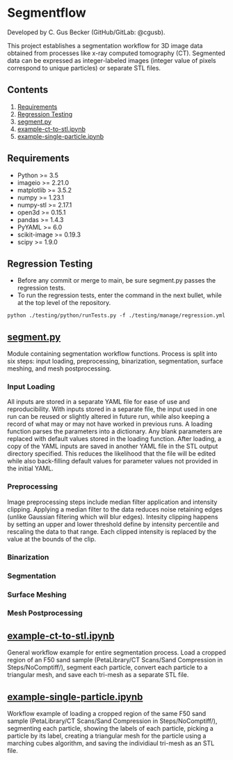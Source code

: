# Segmentflow
Developed by C. Gus Becker (GitHub/GitLab: @cgusb).

This project establishes a segmentation workflow for 3D image data obtained from processes like x-ray computed tomography (CT). Segmented data can be expressed as integer-labeled images (integer value of pixels correspond to unique particles) or separate STL files.

## Contents
1. [Requirements](#requirements)
2. [Regression Testing](#regression)
2. [segment.py](#segment.py)
3. [example-ct-to-stl.ipynb](#example-ct-to-stl.ipynb)
4. [example-single-particle.ipynb](#example-single-particle.ipynb)

## Requirements <a name="requirements"></a>
- Python >= 3.5
- imageio >= 2.21.0
- matplotlib >= 3.5.2
- numpy >= 1.23.1
- numpy-stl >= 2.17.1
- open3d >= 0.15.1
- pandas >= 1.4.3
- PyYAML >= 6.0
- scikit-image >= 0.19.3
- scipy >= 1.9.0

## Regression Testing <a name="regression"></a>
- Before any commit or merge to main, be sure segment.py passes the regression tests.
- To run the regression tests, enter the command in the next bullet, while at the top level of the repository.
```
python ./testing/python/runTests.py -f ./testing/manage/regression.yml
```

## [segment.py](segment.py) <a name="segment.py"></a>
Module containing segmentation workflow functions. Process is split into six steps: input loading, preprocessing, binarization, segmentation, surface meshing, and mesh postprocessing.

### Input Loading
All inputs are stored in a separate YAML file for ease of use and reproducibility. With inputs stored in a separate file, the input used in one run can be reused or slightly altered in future run, while also keeping a record of what may or may not have worked in previous runs. A loading function parses the parameters into a dictionary. Any blank parameters are replaced with default values stored in the loading function. After loading, a copy of the YAML inputs are saved in another YAML file in the STL output directory specified. This reduces the likelihood that the file will be edited while also back-filling default values for parameter values not provided in the initial YAML.

### Preprocessing
Image preprocessing steps include median filter application and intensity clipping. Applying a median filter to the data reduces noise retaining edges (unlike Gaussian filtering which will blur edges). Intesity clipping happens by setting an upper and lower threshold define by intensity percentile and rescaling the data to that range. Each clipped intensity is replaced by the value at the bounds of the clip.

### Binarization
### Segmentation
### Surface Meshing
### Mesh Postprocessing

## [example-ct-to-stl.ipynb](example-ct-to-stl.ipynb) <a name="example-ct-to-stl.ipynb"></a>
General workflow example for entire segmentation process. Load a cropped region of an F50 sand sample (PetaLibrary/CT Scans/Sand Compression in Steps/NoComptiff/), segment each particle, convert each particle to a triangular mesh, and save each tri-mesh as a separate STL file.

## [example-single-particle.ipynb](example-single-particle.ipynb) <a name="example-single-particle.ipynb"></a>
Workflow example of loading a cropped region of the same F50 sand sample (PetaLibrary/CT Scans/Sand Compression in Steps/NoComptiff/), segmenting each particle, showing the labels of each particle, picking a particle by its label, creating a triangular mesh for the particle using a marching cubes algorithm, and saving the individiaul tri-mesh as an STL file.


